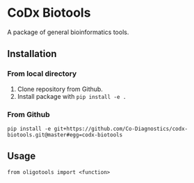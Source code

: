 # CoDx Biotools
A package of general bioinformatics tools.

## Installation
### From local directory
1. Clone repository from Github.
2. Install package with `pip install -e .`
### From Github
`pip install -e git+https://github.com/Co-Diagnostics/codx-biotools.git@master#egg=codx-biotools`

## Usage
`from oligotools import <function>`